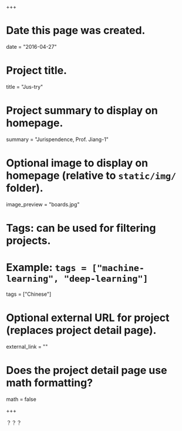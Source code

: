 ﻿+++
# Date this page was created.
date = "2016-04-27"

# Project title.
title = "Jus-try"

# Project summary to display on homepage.
summary = "Jurispendence, Prof. Jiang-1"

# Optional image to display on homepage (relative to `static/img/` folder).
image_preview = "boards.jpg"

# Tags: can be used for filtering projects.
# Example: `tags = ["machine-learning", "deep-learning"]`
tags = ["Chinese"]

# Optional external URL for project (replaces project detail page).
external_link = ""

# Does the project detail page use math formatting?
math = false

+++

？？？
